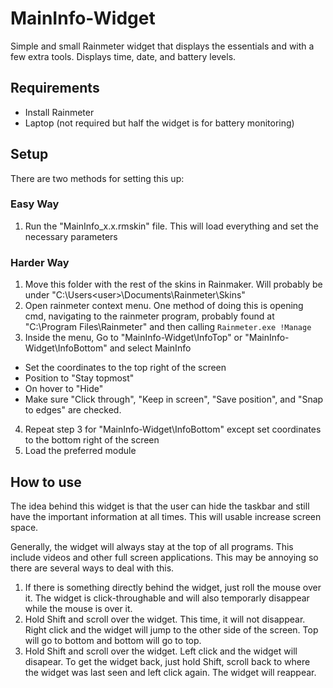 # MainInfo-Widget
Simple and small Rainmeter widget that displays the essentials and with a few extra tools. Displays time, date, and battery levels.

## Requirements
- Install Rainmeter
- Laptop (not required but half the widget is for battery monitoring)

## Setup
There are two methods for setting this up:

### Easy Way
1. Run the "MainInfo_x.x.rmskin" file. This will load everything and set the necessary parameters

### Harder Way
1. Move this folder with the rest of the skins in Rainmaker. Will probably be under "C:\Users\<user>\Documents\Rainmeter\Skins"
2. Open rainmeter context menu. One method of doing this is opening cmd, navigating to the rainmeter program, probably found at "C:\Program Files\Rainmeter" and then calling `Rainmeter.exe !Manage`
3. Inside the menu, Go to "MainInfo-Widget\InfoTop" or "MainInfo-Widget\InfoBottom" and select MainInfo
  - Set the coordinates to the top right of the screen
  - Position to "Stay topmost"
  - On hover to "Hide"
  - Make sure "Click through", "Keep in screen", "Save position", and "Snap to edges" are checked.
4. Repeat step 3 for "MainInfo-Widget\InfoBottom" except set coordinates to the bottom right of the screen
5. Load the preferred module

## How to use
The idea behind this widget is that the user can hide the taskbar and still have the important information at all times. This will usable increase screen space.

Generally, the widget will always stay at the top of all programs. This include videos and other full screen applications. This may be annoying so there are several ways to deal with this.

1. If there is something directly behind the widget, just roll the mouse over it. The widget is click-throughable and will also temporarly disappear while the mouse is over it.
2. Hold Shift and scroll over the widget. This time, it will not disappear. Right click and the widget will jump to the other side of the screen. Top will go to bottom and bottom will go to top.
3. Hold Shift and scroll over the widget. Left click and the widget will disapear. To get the widget back, just hold Shift, scroll back to where the widget was last seen and left click again. The widget will reappear.